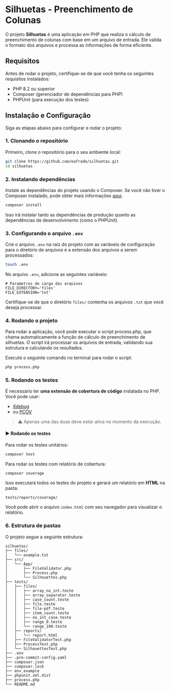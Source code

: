 # Silhuetas - Preenchimento de Colunas

O projeto **Silhuetas** é uma aplicação em PHP que realiza o cálculo de preenchimento de colunas com base em um arquivo de entrada.
Ele valida o formato dos arquivos e processa as informações de forma eficiente.

## Requisitos

Antes de rodar o projeto, certifique-se de que você tenha os seguintes requisitos instalados:

- PHP 8.2 ou superior
- Composer (gerenciador de dependências para PHP)
- PHPUnit (para execução dos testes)

## Instalação e Configuração

Siga as etapas abaixo para configurar e rodar o projeto:

### 1. Clonando o repositório

Primeiro, clone o repositório para o seu ambiente local:

```bash
git clone https://github.com/eafrade/silhuetas.git
cd silhuetas
```

### 2. Instalando dependências

Instale as dependências do projeto usando o Composer. Se você não tiver o Composer instalado, pode obter mais informações [aqui](https://getcomposer.org/).

```bash
composer install
```

Isso irá instalar tanto as dependências de produção quanto as dependências de desenvolvimento (como o PHPUnit).

### 3. Configurando o arquivo `.env`

Crie o arquivo `.env` na raiz do projeto com as variáveis de configuração para o diretório de arquivos e a extensão dos arquivos a serem processados:

```bash
touch .env
```

No arquivo `.env`, adicione as seguintes variáveis:

```env
# Parametros de carga dos arquivos
FILE_DIRECTORY='files'
FILE_EXTENSION='txt'
```

Certifique-se de que o diretório `files/` contenha os arquivos `.txt` que você deseja processar.

### 4. Rodando o projeto

Para rodar a aplicação, você pode executar o script process.php, que chama automaticamente a função de cálculo de preenchimento de silhuetas. O script irá processar os arquivos de entrada, validando sua estrutura e calculando os resultados.

Execute o seguinte comando no terminal para rodar o script:

```bash
php process.php
```

### 5. Rodando os testes

É necessário ter **uma extensão de cobertura de código** instalada no PHP. Você pode usar:

- [Xdebug](https://xdebug.org/)
- ou [PCOV](https://github.com/krakjoe/pcov)

> ⚠️ Apenas uma das duas deve estar ativa no momento da execução.

#### ▶️ Rodando os testes

Para rodar os testes unitários:

```bash
composer test
```

Para rodar os testes com relatório de cobertura:

```bash
composer coverage
```

Isso executará todos os testes do projeto e gerará um relatório em **HTML** na pasta:

```
tests/reports/coverage/
```

Você pode abrir o arquivo `index.html` com seu navegador para visualizar o relatório.

### 6. Estrutura de pastas

O projeto segue a seguinte estrutura:

```plaintext
silhuetas/
├── files/
│   └── example.txt
├── src/
│   └── App/
│       ├── FileValidator.php
│       ├── Process.php
│       └── Silhouettes.php
├── tests/
│   ├── files/
│   │   ├── array_no_int.teste
│   │   ├── array_separator.teste
│   │   ├── case_count.teste
│   │   ├── file.teste
│   │   ├── file-pdf.teste
│   │   ├── item_count.teste
│   │   ├── no_int_case.teste
│   │   ├── range_0.teste
│   │   └── range_100.teste
│   ├── reports/
│   │   └── report.html
│   ├── FileValidatorTest.php
│   ├── ProcessTest.php
│   └── SilhouettesTest.php
├── .env
├── .pre-commit-config.yaml
├── composer.json
├── composer.lock
├── env_example
├── phpunit.xml.dist
├── process.php
└── README.md
```

